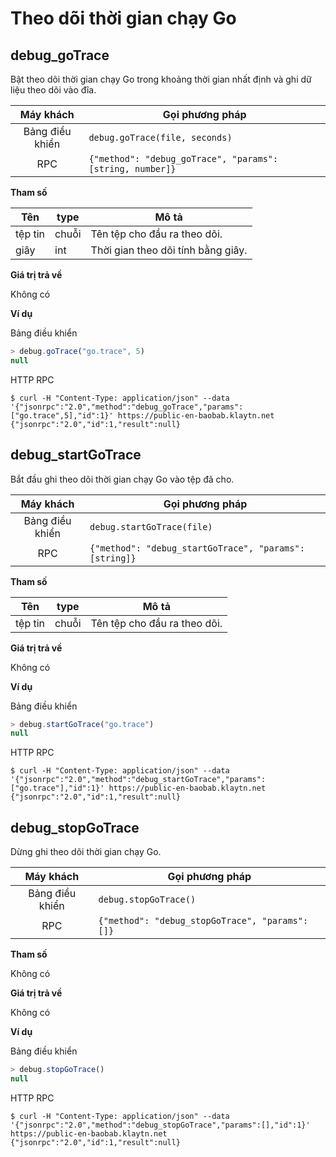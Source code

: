 # Theo dõi thời gian chạy Go <a id="go-runtime-tracing"></a>

## debug_goTrace <a id="debug_gotrace"></a>

Bật theo dõi thời gian chạy Go trong khoảng thời gian nhất định và ghi dữ liệu theo dõi vào đĩa.

|    Máy khách    | Gọi phương pháp                                           |
|:---------------:| --------------------------------------------------------- |
| Bảng điều khiển | `debug.goTrace(file, seconds)`                            |
|       RPC       | `{"method": "debug_goTrace", "params": [string, number]}` |

**Tham số**

| Tên     | type  | Mô tả                              |
| ------- | ----- | ---------------------------------- |
| tệp tin | chuỗi | Tên tệp cho đầu ra theo dõi.       |
| giây    | int   | Thời gian theo dõi tính bằng giây. |

**Giá trị trả về**

Không có

**Ví dụ**

Bảng điều khiển
```javascript
> debug.goTrace("go.trace", 5)
null
```
HTTP RPC

```shell
$ curl -H "Content-Type: application/json" --data '{"jsonrpc":"2.0","method":"debug_goTrace","params":["go.trace",5],"id":1}' https://public-en-baobab.klaytn.net
{"jsonrpc":"2.0","id":1,"result":null}
```


## debug_startGoTrace <a id="debug_startgotrace"></a>

Bắt đầu ghi theo dõi thời gian chạy Go vào tệp đã cho.

|    Máy khách    | Gọi phương pháp                                        |
|:---------------:| ------------------------------------------------------ |
| Bảng điều khiển | `debug.startGoTrace(file)`                             |
|       RPC       | `{"method": "debug_startGoTrace", "params": [string]}` |

**Tham số**

| Tên     | type  | Mô tả                        |
| ------- | ----- | ---------------------------- |
| tệp tin | chuỗi | Tên tệp cho đầu ra theo dõi. |

**Giá trị trả về**

Không có

**Ví dụ**

Bảng điều khiển
```javascript
> debug.startGoTrace("go.trace")
null
```
HTTP RPC
```shell
$ curl -H "Content-Type: application/json" --data '{"jsonrpc":"2.0","method":"debug_startGoTrace","params":["go.trace"],"id":1}' https://public-en-baobab.klaytn.net
{"jsonrpc":"2.0","id":1,"result":null}
```


## debug_stopGoTrace <a id="debug_stopgotrace"></a>

Dừng ghi theo dõi thời gian chạy Go.

|    Máy khách    | Gọi phương pháp                                 |
|:---------------:| ----------------------------------------------- |
| Bảng điều khiển | `debug.stopGoTrace()`                           |
|       RPC       | `{"method": "debug_stopGoTrace", "params": []}` |

**Tham số**

Không có

**Giá trị trả về**

Không có

**Ví dụ**

Bảng điều khiển
```javascript
> debug.stopGoTrace()
null
```
HTTP RPC
```shell
$ curl -H "Content-Type: application/json" --data '{"jsonrpc":"2.0","method":"debug_stopGoTrace","params":[],"id":1}' https://public-en-baobab.klaytn.net
{"jsonrpc":"2.0","id":1,"result":null}
```

